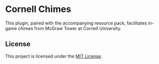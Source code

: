 # Cornell Chimes
This plugin, paired with the accompanying resource pack, facilitates in-game
chimes from McGraw Tower at Cornell University. 

## License
This project is licensed under the [MIT License](LICENSE).
